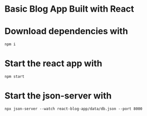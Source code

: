 # Basic Blog App Built with React

# Download dependencies with
``` npm i ```

# Start the react app with 
``` npm start ```

# Start the json-server with 
``` npx json-server --watch react-blog-app/data/db.json --port 8000 ```
